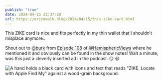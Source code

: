 ```yaml
---
publish: "true"
date: 2024-04-15 21:37:18
url: https://ericmwalk.blog/2024/04/15/this-zike-card.html
---
```


This ZIKE card is nice and fits perfectly in my thin wallet that I shouldn’t misplace anymore..

Shout out to [@burk](https://micro.blog/burk) from [Episode 108](https://listen.hemisphericviews.com/108) of [@HemisphericViews](https://micro.blog/HemisphericViews) where he mentioned it and obviously can be found in the show notes! Wait a minute, was this just a cleverly inserted ad in the podcast. 😏 😆

![A hand holds a black card with icons and text that reads "ZIKE, Locate with Apple Find My" against a wood-grain background.](https://ericmwalk.blog/uploads/2024/img-8643.jpeg)